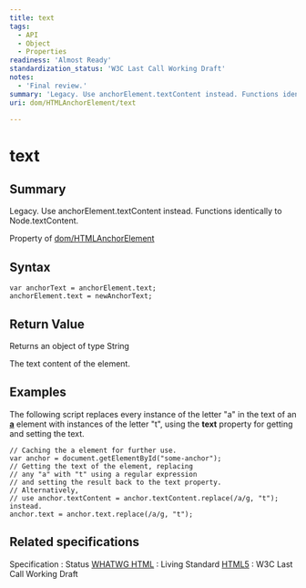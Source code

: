 ```yaml
---
title: text
tags:
  - API
  - Object
  - Properties
readiness: 'Almost Ready'
standardization_status: 'W3C Last Call Working Draft'
notes:
  - 'Final review.'
summary: 'Legacy. Use anchorElement.textContent instead. Functions identically to Node.textContent.'
uri: dom/HTMLAnchorElement/text

---
```

# text

## Summary

Legacy. Use anchorElement.textContent instead. Functions identically to Node.textContent.

<span data-meta="applies_to" data-type="key">Property of <span data-type="value">[dom/HTMLAnchorElement](/dom/HTMLAnchorElement)</span></span>

## Syntax

``` {.js}
var anchorText = anchorElement.text;
anchorElement.text = newAnchorText;
```

## Return Value

<span data-meta="return" data-type="key">Returns an object of type <span data-type="value">String</span></span>

The text content of the element.

## Examples

The following script replaces every instance of the letter "a" in the text of an [**a**](/html/elements/a) element with instances of the letter "t", using the **text** property for getting and setting the text.

``` {.js}
// Caching the a element for further use.
var anchor = document.getElementById("some-anchor");
// Getting the text of the element, replacing
// any "a" with "t" using a regular expression
// and setting the result back to the text property.
// Alternatively,
// use anchor.textContent = anchor.textContent.replace(/a/g, "t"); instead.
anchor.text = anchor.text.replace(/a/g, "t");
```

## Related specifications

Specification
:   Status
[WHATWG HTML](http://www.whatwg.org/specs/web-apps/current-work/multipage/semantics.html#dom-a-text)
:   Living Standard
[HTML5](http://www.w3.org/TR/html5/text-level-semantics.html#dom-a-text)
:   W3C Last Call Working Draft

